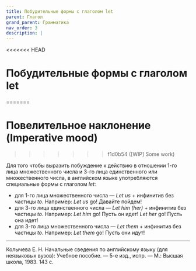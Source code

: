 ```yaml
---
title: Побудительные формы с глаголом let
parent: Глагол
grand_parent: Грамматика
nav_order: 3
description: |
---
```


<<<<<<< HEAD
# Побудительные формы с глаголом let
=======
# Повелительное наклонение (Imperative mood)
>>>>>>> f1d0b54 ([WIP] Some work)

Для того чтобы выразить побуждение к действию в отношении 1-го лица
множественного числа и 3-го лица единственного или множественного
числа, в английском языке употребляются специальные формы с глаголом
*let*:
- для 1-го лица множественного числа — *Let us* + инфинитив без
  частицы *to*.  Например: *Let us* go!  Давайте пойдем!
- для 3-го лица единственного числа — *Let him (her)* + инфинитив без
  частицы *to*.  Например: *Let him* go!  Пусть он идет!  *Let her*
  go!  Пусть она идет!
- для 3-го лица множественного числа — *Let them* + инфинитив без
  частицы *to*.  Например: *Let them* go!  Пусть они идут!


---

Колычева Е. Н.  Начальные сведения по английскому языку (для
неязыковых вузов): Учебное пособие. — 5-е изд., испр. — М.: Высшая
школа, 1983. 143 с.
